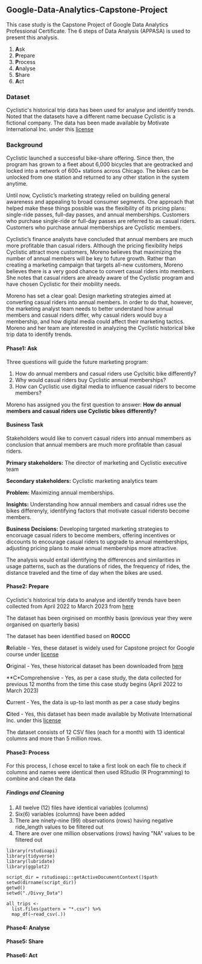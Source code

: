 ## Google-Data-Analytics-Capstone-Project
This case study is the Capstone Project of Google Data Analytics Professional Certificate. The 6 steps of Data Analysis (APPASA) is used to present this analysis.
1. **A**sk
2. **P**repare
3. **P**rocess
4. **A**nalyse
5. **S**hare
6. **A**ct

### Dataset
Cyclistic's historical trip data has been used for analyse and identify trends. Noted that the datasets have a different name becuase Cyclistic is a fictional company.
The data has been made available by Motivate International Inc. under this [license](https://ride.divvybikes.com/data-license-agreement)

### Background
Cyclistic launched a successful bike-share offering. Since then, the program has grown to a fleet about 6,000 bicycles that are geotracked and locked into a network of 600+ stations across Chicago. The bikes can be unlocked from one station and returned to any other station in the system anytime.

Until now, Cyclistic’s marketing strategy relied on building general awareness and appealing to broad consumer segments. One approach that helped make these things possible was the flexibility of its pricing plans: single-ride passes, full-day passes, and annual memberships. Customers who purchase single-ride or full-day passes are referred to as casual riders. Customers who purchase annual memberships are Cyclistic members.

Cyclistic’s finance analysts have concluded that annual members are much more profitable than casual riders. Although the pricing flexibility helps Cyclistic attract more customers, Moreno believes that maximizing the number of annual members will be key to future growth. Rather than creating a marketing campaign that targets all-new customers, Moreno believes there is a very good chance to convert casual riders into members. She notes that casual riders are already aware of the Cyclistic program and have chosen Cyclistic for their mobility needs.

Moreno has set a clear goal: Design marketing strategies aimed at converting casual riders into annual members. In order to do that, however, the marketing analyst team needs to better understand how annual members and casual riders differ, why casual riders would buy a membership, and how digital media could affect their marketing tactics. Moreno and her team are interested in analyzing the Cyclistic historical bike trip data to identify trends.

#### Phase1: Ask
Three questions will guide the future marketing program:
1. How do annual members and casual riders use Cyclsitic bike differently?
2. Why would casual riders buy Cyclistic annual memberships?
3. How can Cyclistic use digital media to influence casual riders to become members?

Moreno has assigned you the first question to answer: **How do annual members and casual riders use Cyclistic bikes differently?**

#### Business Task

Stakeholders would like to convert casual riders into annual mmembers as conclusion that annual members are much more profitable than casual riders.

**Primary stakeholders:** The director of marketing and Cyclistic executive team


**Secondary stakeholders:** Cyclistic marketing analytics team

**Problem:** Maximizing annual memberships.

**Insights:** Understanding how annual members and casual ridres use the bikes differenyly, identifying factors that motivate casual ridersto become members.

**Business Decisions:** Developing targeted marketing strategies to encoruage casual riders to become members, offering incentives or diccounts to encourage casual riders to upgrade to annual memberships, adjusting pricing plans to make annual memberships more attractive.

The analysis would entail identifying the differences and similarities in usage patterns, such as the durations of rides, the frequency of rides, the distance traveled and the time of day when the bikes are used.


#### Phase2: Prepare

Cyclistic's historical trip data to analyse and identify trends have been collected from April 2022 to March 2023 from [here](https://divvy-tripdata.s3.amazonaws.com/index.html)

The dataset has been orginised on monthly basis (previous year they were organised on quarterly basis)

The dataset has been identified based on **ROCCC**

**R**eliable - Yes, these dataset is widely used for Capstone project for Google course under [license](https://ride.divvybikes.com/data-license-agreement)

**O**riginal - Yes, these historical dataset has been downloaded from [here](https://divvy-tripdata.s3.amazonaws.com/index.html)

**C*Comprehensive - Yes, as per a case study, the data collected for previous 12 months from the time this case study begins (April 2022 to March 2023)

**C**urrent - Yes, the data is up-to last month as per a case study begins

**C**ited - Yes, this dataset has been made available by Motivate International Inc. under this [license](https://ride.divvybikes.com/data-license-agreement)

The dataset consists of 12 CSV files (each for a month) with 13 identical columns and more than 5 million rows.

#### Phase3: Process

For this process, I chose excel to take a first look on each file to check if columns and names were identical then used RStudio (R Programming) to combine and clean the data

##### Findings and Cleaning
1. All twelve (12) files have identical variables (columns)
2. Six(6) variables (columns) have been added
3. There are ninety-nine (99) observations (rows) having negative ride_length values to be filtered out
4. There are over one million observations (rows) having "NA" values to be filtered out

``` {r }
library(rstudioapi)
library(tidyverse)
library(lubridate)
library(ggplot2)

script_dir = rstudioapi::getActiveDocumentContext()$path
setwd(dirname(script_dir))
getwd()
setwd("./Divvy_Data")

all_trips <-
  list.files(pattern = "*.csv") %>% 
  map_df(~read_csv(.))
```
#### Phase4: Analyse

#### Phase5: Share

#### Phase6: Act
